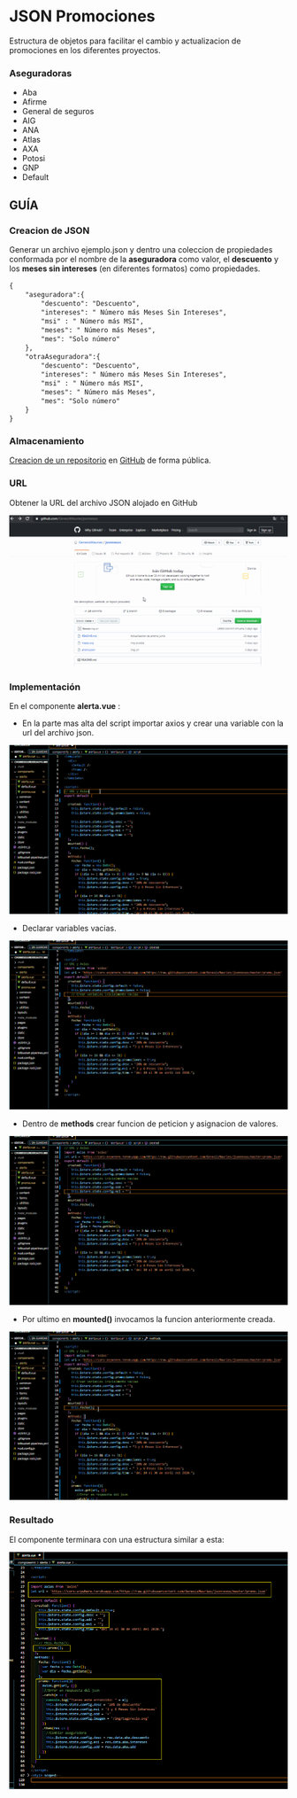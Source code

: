 # JSON Promociones
Estructura de objetos para facilitar el cambio y actualizacion de promociones en los diferentes proyectos.
### Aseguradoras
- Aba
- Afirme
- General de seguros
- AIG
- ANA
- Atlas
- AXA
- Potosi
- GNP
- Default
## GUÍA
### Creacion de JSON
Generar un archivo ejemplo.json  y dentro una coleccion de propiedades conformada por el nombre de la __aseguradora__ como valor, el __descuento__ y los __meses sin intereses__ (en diferentes formatos) como propiedades.
```
{
    "aseguradora":{
        "descuento": "Descuento",
        "intereses": " Número más Meses Sin Intereses",
        "msi" : " Número más MSI",
        "meses": " Número más Meses",
        "mes": "Solo número"
    },
    "otraAseguradora":{
        "descuento": "Descuento",
        "intereses": " Número más Meses Sin Intereses",
        "msi" : " Número más MSI",
        "meses": " Número más Meses",
        "mes": "Solo número"
    }
}
```
### Almacenamiento
[Creacion de un repositorio](https://help.github.com/es/github/getting-started-with-github/create-a-repo) en [GitHub](https://github.com/) de forma pública.
### URL
Obtener la URL del archivo JSON alojado en GitHub

![JSON URL](genesisMauriesJson.gif)
### Implementación 
En el componente **alerta.vue** :

- En la parte mas alta del script importar axios y crear una variable con la url del archivo json.

![AXIOS & URL](genesisMauriesScriptAxios.gif)

- Declarar variables vacias.

![vacio](genesisMauriesVariablesVacias.gif)

- Dentro de __methods__ crear funcion de peticion y asignacion de valores.

![funcion](genesisMauriesFuncion.gif)

- Por ultimo en __mounted()__ invocamos la funcion anteriormente creada.

![intanciar](genesisMauriesInvocar.gif)

### Resultado

El componente terminara con una estructura similar a esta: 

![resultado](resultado.png)

